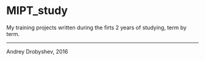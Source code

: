 MIPT_study
===
My training projects written during the firts 2 years of studying, term by term.
***
Andrey Drobyshev, 2016
